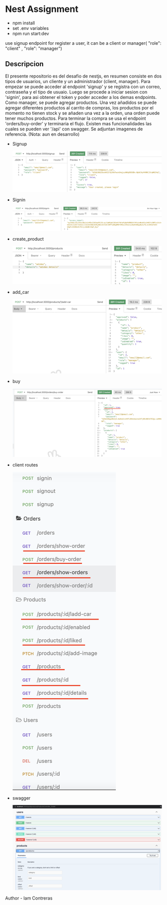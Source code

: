 # Nest Assignment

- npm install
- set .env variables
- npm run start:dev

use signup endpoint for register a user, it can be a client or manager( "role": "client" , "role": "manager")

## Descripcion

El presente repositorio es del desafio de nestjs, en resumen consiste en dos tipos de usuarios, un cliente y un administrador (client, manager). Para empezar se puede acceder al endpoint 'signup' y se registra con un correo, contraseña y el tipo de usuaio. Luego se procede a iniciar sesion con 'signin', para asi obtener el token y poder acceder a los demas endpoints. Como manager, se puede agregar productos. Una vez añadidos se puede agregar diferentes productos al carrito de compras, los productos por el momento no tienen stock y se añaden una vez a la orden, una orden puede tener muchos productos. Para terminar la compra se usa el endpoint 'orders/buy-order' y terminaria el flujo. Existen mas funcionalidades las cuales se pueden ver '/api' con swagger. Se adjuntan imagenes de referencia. (Nota: aun en desarrollo)

- Signup

  ![](screenshots/signup.png)

- Signin

  ![](screenshots/signin.png)

- create_product

  ![](screenshots/create_product.png)

- add_car

  ![](screenshots/add_car.png)

- buy

  ![](screenshots/buy.png)

- client routes

  ![](screenshots/client.png)

- swagger

  ![](screenshots/swagger.png)

Author - Iam Contreras

